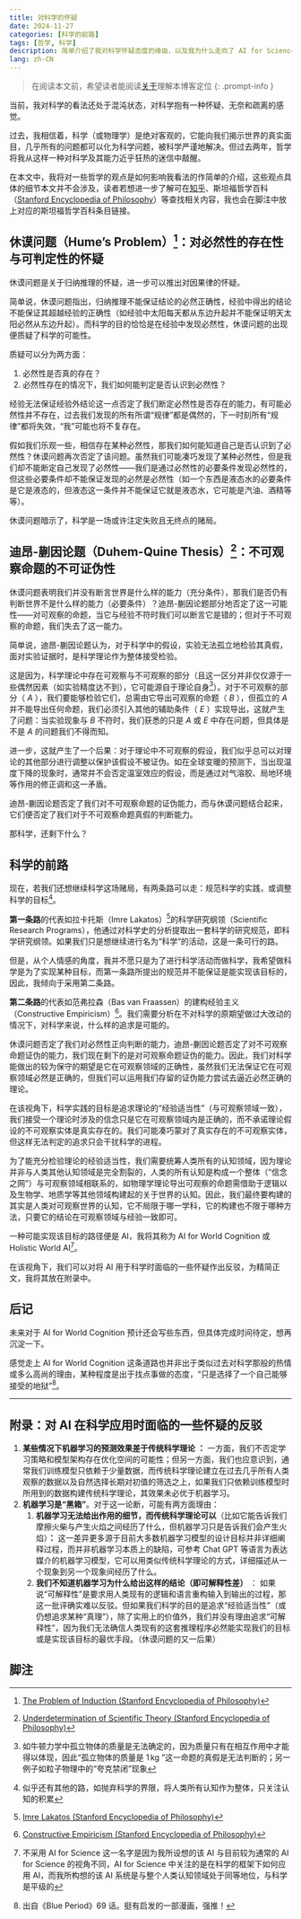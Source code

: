 ```yaml
---
title: 对科学的怀疑
date: 2024-11-27
categories: [科学的前路]
tags: [哲学, 科学]
description: 简单介绍了我对科学怀疑态度的缘由，以及我为什么走向了 AI for Science/AI for World Cognition
lang: zh-CN
---
```


> 在阅读本文前，希望读者能阅读[关于](/about)理解本博客定位
{: .prompt-info }

当前，我对科学的看法还处于混沌状态，对科学抱有一种怀疑、无奈和疏离的感觉。

过去，我相信着，科学（或物理学）是绝对客观的，它能向我们揭示世界的真实面目，几乎所有的问题都可以化为科学问题，被科学严谨地解决。但过去两年，哲学将我从这样一种对科学及其能力近乎狂热的迷信中敲醒。

在本文中，我将对一些哲学的观点是如何影响我看法的作简单的介绍，这些观点具体的细节本文并不会涉及，读者若想进一步了解可在[知乎](https://www.zhihu.com)、斯坦福哲学百科（[Stanford Encyclopedia of Philosophy](https://plato.stanford.edu/index.html)）等查找相关内容，我也会在脚注中放上对应的斯坦福哲学百科条目链接。

## 休谟问题（Hume’s Problem）[^1]：对必然性的存在性与可判定性的怀疑

休谟问题是关于归纳推理的怀疑，进一步可以推出对因果律的怀疑。

简单说，休谟问题指出，归纳推理不能保证结论的必然正确性，经验中得出的结论不能保证其超越经验的正确性（如经验中太阳每天都从东边升起并不能保证明天太阳必然从东边升起）。而科学的目的恰恰是在经验中发现必然性，休谟问题的出现便质疑了科学的可能性。

质疑可以分为两方面：

1. 必然性是否真的存在？
2. 必然性存在的情况下，我们如何能判定是否认识到必然性？

经验无法保证经验外结论这一点否定了我们断定必然性是否存在的能力，有可能必然性并不存在，过去我们发现的所有所谓“规律”都是偶然的，下一时刻所有“规律”都将失效，“我”可能也将不复存在。

假如我们乐观一些，相信存在某种必然性，那我们如何能知道自己是否认识到了必然性？休谟问题再次否定了该问题。虽然我们可能凑巧发现了某种必然性，但是我们却不能断定自己发现了必然性——我们是通过必然性的必要条件发现必然性的，但这些必要条件却不能保证发现的必然是必然性（如一个东西是液态水的必要条件是它是液态的，但液态这一条件并不能保证它就是液态水，它可能是汽油、酒精等等）。

休谟问题暗示了，科学是一场或许注定失败且无终点的赌局。



## 迪昂-蒯因论题（Duhem-Quine Thesis）[^2]：不可观察命题的不可证伪性

休谟问题表明我们并没有断言世界是什么样的能力（充分条件），那我们是否仍有判断世界不是什么样的能力（必要条件）？迪昂-蒯因论题部分地否定了这一可能性——对可观察的命题，当它与经验不符时我们可以断言它是错的；但对于不可观察的命题，我们失去了这一能力。

简单说，迪昂-蒯因论题认为，对于科学中的假设，实验无法孤立地检验其真假，面对实验证据时，是科学理论作为整体接受检验。

这是因为，科学理论中存在可观察与不可观察的部分（且这一区分并非仅仅源于一些偶然因素（如实验精度达不到），它可能源自于理论自身[^3]）。对于不可观察的部分（ $A$ ），我们要能够检验它们，总需由它导出可观察的命题（ $B$ ），但孤立的 $A$ 并不能导出任何命题，我们必须引入其他的辅助条件（ $E$ ）实现导出，这就产生了问题：当实验现象与 $B$ 不符时，我们获悉的只是 $A$ 或 $E$ 中存在问题，但具体是不是 $A$ 的问题我们不得而知。

进一步，这就产生了一个后果：对于理论中不可观察的假设，我们似乎总可以对理论的其他部分进行调整以保护该假设不被证伪。如在全球变暖的预测下，当出现温度下降的现象时，通常并不会否定温室效应的假设，而是通过对气溶胶、局地环境等作用的修正调和这一矛盾。

迪昂-蒯因论题否定了我们对不可观察命题的证伪能力，而与休谟问题结合起来，它们便否定了我们对于不可观察命题真假的判断能力。

那科学，还剩下什么？



## 科学的前路

现在，若我们还想继续科学这场赌局，有两条路可以走：规范科学的实践，或调整科学的目标[^4]。

**第一条路**的代表如拉卡托斯（Imre Lakatos）[^5]的科学研究纲领（Scientific Research Programs），他通过对科学史的分析提取出一套科学的研究规范，即科学研究纲领。如果我们只是想继续进行名为“科学”的活动，这是一条可行的路。

但是，从个人情感的角度，我并不愿只是为了进行科学活动而做科学，我希望做科学是为了实现某种目标，而第一条路所提出的规范并不能保证是能实现该目标的，因此，我倾向于采用第二条路。

**第二条路**的代表如范弗拉森（Bas van Fraassen）的建构经验主义（Constructive Empiricism）[^6]。我们需要分析在不对科学的原期望做过大改动的情况下，对科学来说，什么样的追求是可能的。

休谟问题否定了我们对必然性正向判断的能力，迪昂-蒯因论题否定了对不可观察命题证伪的能力，我们现在剩下的是对可观察命题证伪的能力。因此，我们对科学能做出的较为保守的期望是它在可观察领域的正确性，虽然我们无法保证它在可观察领域必然是正确的，但我们可以运用我们存留的证伪能力尝试去逼近必然正确的理论。

在该视角下，科学实践的目标是追求理论的“经验适当性”（与可观察领域一致），我们接受一个理论时涉及的信念只是它在可观察领域内是正确的，而不承诺理论假设的不可观察实体是真实存在的。我们可能凑巧蒙对了真实存在的不可观察实体，但这样无法判定的追求只会干扰科学的进程。

为了能充分检验理论的经验适当性，我们需要统筹人类所有的认知领域，因为理论并非与人类其他认知领域是完全割裂的，人类的所有认知是构成一个整体（“信念之网”）与可观察领域相联系的，如物理学理论导出可观察的命题需借助于逻辑以及生物学、地质学等其他领域构建起的关于世界的认知。因此，我们最终要构建的其实是人类对可观察世界的认知，它不局限于哪一学科，它的构建也不限于哪种方法，只要它的结论在可观察领域与经验一致即可。

一种可能实现该目标的路径便是 AI，我将其称为 AI for World Cognition 或 Holistic World AI[^7]。

在该视角下，我们可以对将 AI 用于科学时面临的一些怀疑作出反驳，为精简正文，我将其放在附录中。

## 后记

未来对于 AI for World Cognition 预计还会写些东西，但具体完成时间待定，想再沉淀一下。

感觉走上 AI for World Cognition 这条道路也并非出于类似过去对科学那般的热情或多么高尚的理由，某种程度是出于找点事做的态度，“只是选择了一个自己能够接受的地狱”[^8]。



---



## 附录：对 AI 在科学应用时面临的一些怀疑的反驳

1. **某些情况下机器学习的预测效果差于传统科学理论** **：**
   一方面，我们不否定学习策略和模型架构存在优化空间的可能性；但另一方面，我们也应意识到，通常我们训练模型只依赖于少量数据，而传统科学理论建立在过去几乎所有人类观察的数据以及自然选择长期对初值的筛选之上，如果我们只依赖训练模型时所用到的数据构建传统科学理论，其效果未必优于机器学习。
2. **机器学习是“黑箱”**。对于这一论断，可能有两方面理由：
   1. **机器学习无法给出作用的细节，而传统科学理论可以**（比如它能告诉我们摩擦火柴与产生火焰之间经历了什么，但机器学习只是告诉我们会产生火焰）**：**
      这一差异更多源于目前大多数机器学习模型的设计目标并非详细阐释过程，而并非机器学习本质上的缺陷，可参考 Chat GPT 等语言为表达媒介的机器学习模型，它可以用类似传统科学理论的方式，详细描述从一个现象到另一个现象间经历了什么。
   2. **我们不知道机器学习为什么给出这样的结论（即可解释性差）** ：
      如果说“可解释性”是要求用人类现有的逻辑和语言重构输入到输出的过程，那这一批评确实难以反驳。但如果我们科学的目的是追求“经验适当性”（或仍想追求某种“真理”），除了实用上的价值外，我们并没有理由追求“可解释性”，因为我们无法确信人类现有的这套推理程序必然能实现我们的目标或是实现该目标的最优手段。（休谟问题的又一后果）





## 脚注

[^1]: [The Problem of Induction (Stanford Encyclopedia of Philosophy)](https://plato.stanford.edu/entries/induction-problem/)
[^2]: [Underdetermination of Scientific Theory (Stanford Encyclopedia of Philosophy)](https://plato.stanford.edu/entries/scientific-underdetermination/)
[^3]: 如牛顿力学中孤立物体的质量是无法确定的，因为质量只有在相互作用中才能得以体现，因此“孤立物体的质量是 $1 \, \mathrm{kg}$ ”这一命题的真假是无法判断的；另一例子如粒子物理中的“夸克禁闭”现象
[^4]: 似乎还有其他的路，如抛弃科学的界限，将人类所有认知作为整体，只关注认知的积累
[^5]: [Imre Lakatos (Stanford Encyclopedia of Philosophy)](https://plato.stanford.edu/entries/lakatos/#ImprPoppScie)
[^6]: [Constructive Empiricism (Stanford Encyclopedia of Philosophy)](https://plato.stanford.edu/entries/constructive-empiricism/)
[^7]: 不采用 AI for Science 这一名字是因为我所设想的该 AI 与目前较为通常的 AI for Science 的视角不同，AI for Science 中关注的是在科学的框架下如何应用 AI，而我所构想的该 AI 系统是与整个人类认知领域处于同等地位，与科学是平级的
[^8]: 出自《Blue Period》69 话。挺有启发的一部漫画，强推！

















